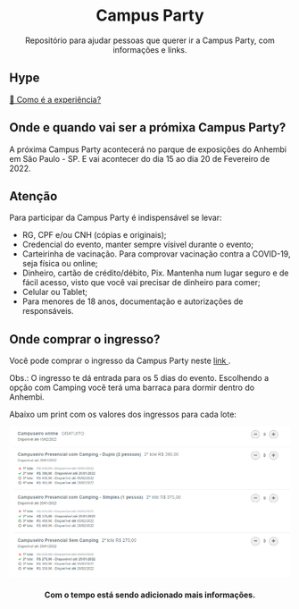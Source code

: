 <h1 align="center"> Campus Party </h1>
<p align="center"> Repositório para ajudar pessoas que querer ir a Campus Party, com informações e links. </p>

<h2 id="hype"> Hype </h2>
<a href="https://www.youtube.com/watch?v=2oQpteSQwkA"> 🔗 Como é a experiência? </a>

<h2 id="onde"> Onde e quando vai ser a prómixa Campus Party? </h2>
<p> A próxima Campus Party acontecerá no parque de exposições do Anhembi em São Paulo - SP. E vai acontecer do dia 15 ao dia 20 de Fevereiro de 2022.</p>

<h2 id="naoEsqueca"> Atenção </h2>
<p> Para participar da Campus Party é indispensável se levar:</p>
<ul>
  <li> RG, CPF e/ou CNH (cópias e originais); </li>
  <li> Credencial do evento, manter sempre vísivel durante o evento;</li>
  <li> Carteirinha de vacinação. Para comprovar vacinação contra a COVID-19, seja física ou online; </li>
  <li> Dinheiro, cartão de crédito/débito, Pix. Mantenha num lugar seguro e de fácil acesso, visto que você vai precisar de dinheiro para comer; </li>
  <li> Celular ou Tablet; </li>
  <li> Para menores de 18 anos, documentação e autorizações de responsáveis. </li>
</ul>

<h2 id="ingresso"> Onde comprar o ingresso? </h2>
<p> Você pode comprar o ingresso da Campus Party neste <a href="https://cpbr14.vaitercampus.org/#/"> link </a>. </p>
<p> Obs.: O ingresso te dá entrada para os 5 dias do evento. Escolhendo a opção com Camping você terá uma barraca para dormir dentro do Anhembi. </p>
<p> Abaixo um print com os valores dos ingressos para cada lote: </p>
<img src="img/campusValores.png" alt="Valores dos ingressos">

<h4 align="center"> Com o tempo está sendo adicionado mais informações. </h4>
